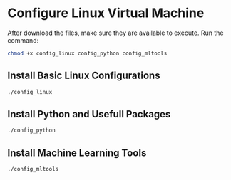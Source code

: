 # Configure Linux Virtual Machine

After download the files, make sure they are available to execute. Run the command:
```bash
chmod +x config_linux config_python config_mltools
```

## Install Basic Linux Configurations
```bash
./config_linux
```

## Install Python and Usefull Packages
```bash
./config_python
```

## Install Machine Learning Tools
```bash
./config_mltools
```
